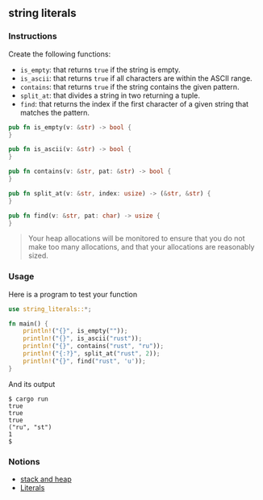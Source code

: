 ## string literals

### Instructions

Create the following functions:

- `is_empty`: that returns `true` if the string is empty.
- `is_ascii`: that returns `true` if all characters are within the ASCII range.
- `contains`: that returns `true` if the string contains the given pattern.
- `split_at`: that divides a string in two returning a tuple.
- `find`: that returns the index if the first character of a given string that matches the pattern.

```rust
pub fn is_empty(v: &str) -> bool {
}

pub fn is_ascii(v: &str) -> bool {
}

pub fn contains(v: &str, pat: &str) -> bool {
}

pub fn split_at(v: &str, index: usize) -> (&str, &str) {
}

pub fn find(v: &str, pat: char) -> usize {
}
```

> Your heap allocations will be monitored to ensure that you do not make too many allocations, and that your allocations are reasonably sized.

### Usage

Here is a program to test your function

```rust
use string_literals::*;

fn main() {
    println!("{}", is_empty(""));
    println!("{}", is_ascii("rust"));
    println!("{}", contains("rust", "ru"));
    println!("{:?}", split_at("rust", 2));
    println!("{}", find("rust", 'u'));
}
```

And its output

```console
$ cargo run
true
true
true
("ru", "st")
1
$
```

### Notions

- [stack and heap](https://doc.rust-lang.org/1.22.0/book/first-edition/the-stack-and-the-heap.html)
- [Literals](https://doc.rust-lang.org/rust-by-example/primitives/literals.html)
